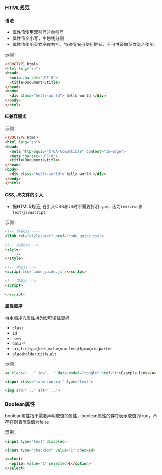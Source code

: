 ### HTML规范

#### 语法

* 属性值使用双引号非单引号
* 属性值全小写，中划线分割
* 属性值使用英文全称书写，特殊情况可使用拼音，不可拼音加英文混合使用

示例：

```html
<!DOCTYPE html>
<html lang="zh">
<head>
  <meta charset="UTF-8">
  <title>Document</title>
</head>
<body>
  <div class="hello-world"> hello world </div>
</body>
</html>
```

#### IE兼容模式

示例：

```html
<!DOCTYPE html>
<html lang="zh">
<head>
  <meta http-equiv="X-UA-Compatible" content="IE=Edge">
  <meta charset="UTF-8">
  <title>Document</title>
</head>
<body>
  <div class="hello-world"> hello world </div>
</body>
</html>
```

#### CSS, JS文件的引入

* 据HTML5规范, 在引入CSS和JS时不需要指明`type`，因为`text/css`和`text/javascript`

示例：

```html
<!-- 外联css -->
<link rel="stylesheet" href="code_guide.css">

<!-- 内联css -->
<style>
    ...
</style>

<!-- 外链js -->
<script src="code_guide.js"></script>

<!-- 内联js -->
<script>
    ...
</script>
```

#### 属性顺序

特定顺序的属性排列使可读性更好

* `class`
* `id`
* `name`
* `data-*`
* `src`,`for`,`type`,`href`,`value`,`max-length`,`max`,`min`,`patter`
* `placeholder`,`title`,`alt`

示例：

```html
<a class="..." id="..." data-modal="toggle" href="#">Example link</a>

<input class="form-control" type="text">

<img src="..." alt="...">
```

### Boolean属性

boolean属性指不需要声明取值的属性，boolean属性的存在表示取值为true，不存在则表示取值为false

示例：

```html
<input type="text" disabled>

<input type="checkbox" value="1" checked>

<select>
  <option value="1" selected>1</option>
</select>
```



